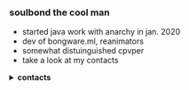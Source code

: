 ### soulbond the cool man
- started java work with anarchy in jan. 2020
- dev of bongware.ml, reanimators
- somewhat distuinguished cpvper
- take a look at my contacts

<details>
  <summary><b>contacts</b></summary>

<ul>
<li>Discord: Soulbond#0001</li>
<li>YouTube: youtube.com/Soulbond</li>
<li>Reddit: Soulbond1</li>
<li>Steam: paradox19210 (display name Soulbond)</li>
<li>Twitch: SoulbondYT</li>
<li>Twitter: SoulbondYT</li>
<li>XBOX: Soulbond8223</li>
<li>battleNET: Paradox18#11453</li>
